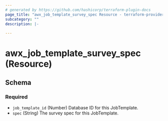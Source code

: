 ```yaml
---
# generated by https://github.com/hashicorp/terraform-plugin-docs
page_title: "awx_job_template_survey_spec Resource - terraform-provider-awx"
subcategory: ""
description: |-
  
---
```


# awx_job_template_survey_spec (Resource)





<!-- schema generated by tfplugindocs -->
## Schema

### Required

- `job_template_id` (Number) Database ID for this JobTemplate.
- `spec` (String) The survey spec for this JobTemplate.


